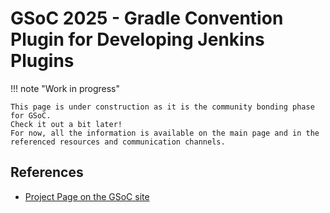 # GSoC 2025 - Gradle Convention Plugin for Developing Jenkins Plugins

!!! note "Work in progress"

    This page is under construction as it is the community bonding phase for GSoC.
    Check it out a bit later!
    For now, all the information is available on the main page and in the referenced resources and communication channels.


## References

- [Project Page on the GSoC site](https://summerofcode.withgoogle.com/programs/2025/projects/3ujOIGDx)

